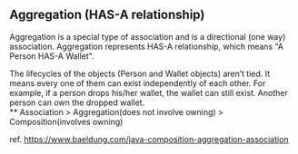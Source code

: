 ## Aggregation (HAS-A relationship)
Aggregation is a special type of association and is a directional (one way) association. Aggregation represents HAS-A relationship, which means "A Person HAS-A Wallet".  
  
The lifecycles of the objects (Person and Wallet objects) aren’t tied. It means every one of them can exist independently of each other. For example, if a person drops his/her wallet, the wallet can still exist. Another person can own the dropped wallet.  
** Association > Aggregation(does not involve owning) > Composition(involves owning)    
  
ref. https://www.baeldung.com/java-composition-aggregation-association
